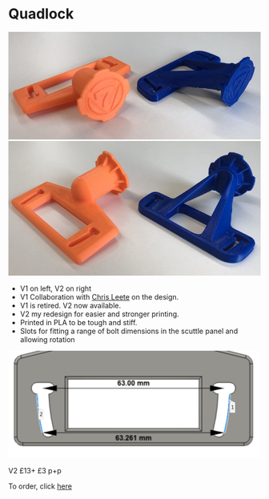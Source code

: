 # Quadlock
![front](/img/quad-v2-front.jpeg)<br/>
![back](/img/quad-v2-back.jpeg)

* V1 on left, V2 on right
* V1 Collaboration with [Chris Leete](https://www.instagram.com/chrisl3ete/) on the design.
* V1 is retired. V2 now available.
* V2 my redesign for easier and stronger printing.
* Printed in PLA to be tough and stiff.
* Slots for fitting a range of bolt dimensions in the scuttle panel and allowing rotation

![dimensions](/img/quad-dim.jpeg)

V2 
£13+ £3 p+p

To order, click [here](https://forms.gle/WPmsiwcxM3baA25NA)
